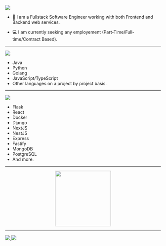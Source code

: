 <img src="https://img.shields.io/badge/About%20Me-orange?style=for-the-badge&color=2D2727" />

- :telescope: I am a Fullstack Software Engineer working with both Frontend and Backend web services.

- :computer: I am currently seeking any employement (Part-Time/Full-time/Contract Based).

---

<img src="https://img.shields.io/badge/PROGRAMMING%20LANGUAGES-orange?style=for-the-badge&color=413543" />

- Java
- Python
- Golang
- JavaScript/TypeScript
- Other languages on a project by project basis.

---

<img src="https://img.shields.io/badge/FRAMEWORKS-orange?style=for-the-badge&color=8F43EE" />

- Flask
- React
- Docker
- Django
- NextJS
- NestJS
- Express
- Fastify
- MongoDB
- PostgreSQL
- And more.

---

<div align="center">
  <a href="https://github.com/Ursulino204">
  <img height="180em" src="https://github-readme-stats.vercel.app/api?env=PAT_1&username=dracoDevs&show_icons=true&theme=dark&include_all_commits=true&count_private=true"/>
</div>

---

<img src="https://img.shields.io/badge/dracoDevs-%231DA1F2.svg?style=&logo=twitter&logoColor=white" /> <img src="https://img.shields.io/badge/drcoo-%235865F2.svg?style=&logo=discord&logoColor=white" />
